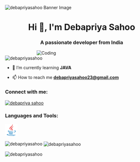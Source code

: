 ![debapriyasahoo Banner Image](https://1.bp.blogspot.com/-7A4WynwLsMw/XbBpCXG8fHI/AAAAAAAAMt4/uOa1bpLskYgrwGbllhSu2SDj_Mig8SXJQCLcBGAsYHQ/s1600/2000_600px.gif)

<h1 align="center">Hi 👋, I'm Debapriya Sahoo</h1>
<h3 align="center">A passionate developer from India</h3>
<img align="right" alt="Coding" width="400" src="https://cdn.dribbble.com/users/1162077/screenshots/3848914/programmer.gif">
<p align="left"> <img src="https://komarev.com/ghpvc/?username=debapriyasahoo&label=Profile%20views&color=0e75b6&style=flat" alt="debapriyasahoo" /> </p>

- 🌱 I’m currently learning **JAVA**

- 📫 How to reach me **debapriyasahoo23@gmail.com**

<h3 align="left">Connect with me:</h3>
<p align="left">
<a href="https://linkedin.com/in/debapriya sahoo" target="blank"><img align="center" src="https://raw.githubusercontent.com/rahuldkjain/github-profile-readme-generator/master/src/images/icons/Social/linked-in-alt.svg" alt="debapriya sahoo" height="30" width="40" /></a>
</p>

<h3 align="left">Languages and Tools:</h3>
<p align="left"> <a href="https://www.java.com" target="_blank" rel="noreferrer"> <img src="https://raw.githubusercontent.com/devicons/devicon/master/icons/java/java-original.svg" alt="java" width="40" height="40"/> </a> </p>

<p><img align="left" src="https://github-readme-stats.vercel.app/api/top-langs?username=debapriyasahoo&show_icons=true&locale=en&layout=compact" alt="debapriyasahoo" /></p>

<p>&nbsp;<img align="center" src="https://github-readme-stats.vercel.app/api?username=debapriyasahoo&show_icons=true&locale=en" alt="debapriyasahoo" /></p>

<p><img align="center" src="https://github-readme-streak-stats.herokuapp.com/?user=debapriyasahoo&" alt="debapriyasahoo" /></p>
